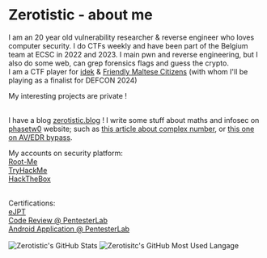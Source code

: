 # Zerotistic - about me
I am an 20 year old vulnerability researcher & reverse engineer who loves computer security. I do CTFs weekly and have been part of the Belgium team at ECSC in 2022 and 2023. I main pwn and reverse engineering, but I also do some web, can grep forensics flags and guess the crypto. <br>
I am a CTF player for [idek](https://www.idek.team/) & [Friendly Maltese Citizens](https://ctf.mt/) (with whom I'll be playing as a finalist for DEFCON 2024) <br>

My interesting projects are private !
<br><br>

I have a blog [zerotistic.blog](https://zerotistic.blog/) ! 
I write some stuff about maths and infosec on [phasetw0](https://phasetw0.com) website; such as [this article about complex number](https://phasetw0.com/maths/complex-number/), or [this one on AV/EDR bypass](https://phasetw0.com/malware/edr-bypass/).


My accounts on security platform: <br>
[Root-Me](https://www.root-me.org/IAmZero) <br>
[TryHackMe](https://tryhackme.com/p/kav) <br>
[HackTheBox](https://app.hackthebox.eu/profile/154466) <br> 
<br>


Certifications:<br>
[eJPT](https://security.ine.com/certifications/ejpt-certification/) <br>
[Code Review @ PentesterLab](https://pentesterlab.com/) <br>
[Android Application @ PentesterLab](https://pentesterlab.com/) <br>

<img align="center" src="https://github-readme-stats.vercel.app/api?username=Zerotistic&show_icons=true&line_height=27&count_private=true&title_color=ffffff&text_color=c9cacc&icon_color=2bbc8a&bg_color=1d1f21" alt="Zerotistic's GitHub Stats" />

<img align="center" src="https://github-readme-stats.vercel.app/api/top-langs/?username=Zerotistic" alt="Zerotisitc's GitHub Most Used Langage">
